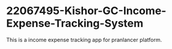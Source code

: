 # 22067495-Kishor-GC-Income-Expense-Tracking-System
This is a income expense tracking app for pranlancer platform.
